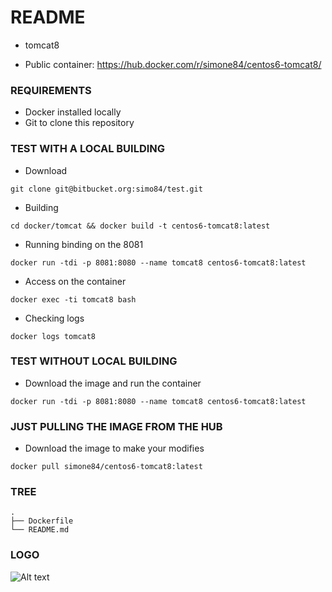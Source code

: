 # README #

- tomcat8
* Public container: https://hub.docker.com/r/simone84/centos6-tomcat8/

### REQUIREMENTS ###

- Docker installed locally
- Git to clone this repository

### TEST WITH A LOCAL BUILDING ###

* Download
```
git clone git@bitbucket.org:simo84/test.git
```
* Building
```
cd docker/tomcat && docker build -t centos6-tomcat8:latest 
```
* Running binding on the 8081
```
docker run -tdi -p 8081:8080 --name tomcat8 centos6-tomcat8:latest
```
* Access on the container
```
docker exec -ti tomcat8 bash
```
* Checking logs
```
docker logs tomcat8
```

### TEST WITHOUT LOCAL BUILDING ###

* Download the image and run the container
```
docker run -tdi -p 8081:8080 --name tomcat8 centos6-tomcat8:latest
```
### JUST PULLING THE IMAGE FROM THE HUB ###
* Download the image to make your modifies
```
docker pull simone84/centos6-tomcat8:latest
```

### TREE ###
```
.
├── Dockerfile
└── README.md
```

### LOGO ###
![Alt text](https://encrypted-tbn0.gstatic.com/images?q=tbn:ANd9GcQ6vYal2jzBWUJIvYIZgSEzdCJgbV83CMHreCF6k90XDhqw4GRJ6Q "Tomcat Logo")
